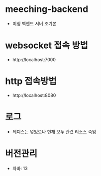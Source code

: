 # meeching-backend
- 미칭 백앤드 서버 초기본

# websocket 접속 방법
- http://localhost:7000

# http 접속방법
- http://localhost:8080

# 로그
- 레디스는 넣었으나 현재 모두 관련 리소스 죽임

# 버전관리
- 자바: 13
